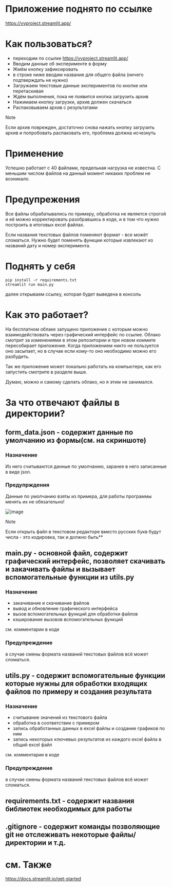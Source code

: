 # Приложение поднято по ссылке

https://vvproject.streamlit.app/

# Как пользоваться?

- переходим по ссылке https://vvproject.streamlit.app/
- Вводим данные об эксперименте в форму
- Жмём кнопку зафиксировать
- в строке ниже вводим название для общего файла (ничего подтверждать не нужно)
- Загружаем текстовые данные экспериментов по кнопке или перетаскивая
- Ждём выполнения, пока не появится кнопка загрузить архив
- Нажимаем кнопку загрузки, архив должен скачаться
- Распаковываем архив с результатами
  
> [!Note]
> Если архив поврежден, достаточно снова нажать кнопку загрузить архив и попробовать распаковать его, проблема должна исчезнуть

# Применение

Успешно работает с 40 файлами, предельная нагрузка не известна. С меньшим числом файлов на данный момент никаких проблем не возникало.

# Предупрежения

Все файлы обрабатывались по примеру, обработка не является строгой и её можно корректировать разобравшись в коде, и в том что нужно построить в итоговых excel файлах.

Если названия текстовых файлов поменяют формат - все можёт сломаться. Нужно будет поменять функции которые извлекают из названий дату и номер эксперимента.

# Поднять у себя

```
pip install -r requirements.txt
streamlit run main.py
```

далее открываем ссылку, которая будет выведена в консоль

# Как это работает?

На бесплатном облаке запущено приложение с которым можно взаимодействовать через графический интерфейс по ссылке. Облако смотрит за изменениями в этом репозитории и при новом коммите пересобирает приложение. Когда приложением никто не пользуется оно засыпает, но в случае если кому-то оно необходимо можно его разбудить.

Так же приложение может локально работать на компьютере, как его запустить смотрите в разделе выше.

Думаю, можно и самому сделать облако, но я этим не занимался.

# За что отвечают файлы в директории?

## form_data.json - содержит данные по умолчанию из формы(см. на скриншоте)

### Назначение 

Из него считываются данные по умолчанию, заранее в него записанные в виде json. 

### Предупрждения

Данные по умолчанию взяты из примера, для работы программы менять их не обязательно!

![image](https://github.com/MagicKisa/vvproject/assets/105859497/eae82ffd-4b72-4b28-bd25-5e5ed5633ef1)

> [!NOTE]
> Если открыть файл в текстовом редакторе вместо русских букв будут числа - это кодировка, так и должно быть**
## main.py - основной файл, содержит графический интерфейс, позволяет скачивать и закачивать файлы и вызывает вспомогательные функции из utils.py

### Назначение

- закачивание и скачивание файлов
- вывод и обновление графического интерфейса
- вызов вспомогательных функций для обработки файлов
- кэширование вызовов вспомогательных функций 

см. комментарии в коде

### Предупреждение

в случае смены формата названий текстовых файлов всё может сломаться.

## utils.py - содержит вспомогательные функции которые нужны для обработки входящих файлов по примеру и создания результата

### Назначение 

- считывание значений из текстового файла
- обработка в соответствии с примером
- запись обработанных данных в excel файлы и создание графиков по ним
- запись некоторых ключевых результатов из каждого excel файла в общий excel файл

см. комментарии в коде

### Предупреждение 

в случае смены формата названий текстовых файлов всё может сломаться.

## requirements.txt - содержит названия библиотек необходимых для работы

## .gitignore - содержит команды позволяющие git не отслеживать некоторые файлы/директории и т.д.

# см. Также

https://docs.streamlit.io/get-started
